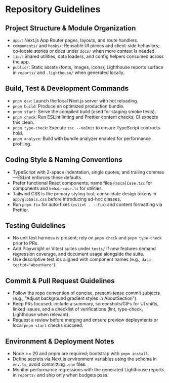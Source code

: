 # Repository Guidelines

## Project Structure & Module Organization

- `app/`: Next.js App Router pages, layouts, and route handlers.
- `components/` and `hooks/`: Reusable UI pieces and client-side behaviors; co-locate stories or docs under `docs/` when more context is needed.
- `lib/`: Shared utilities, data loaders, and config helpers consumed across the app.
- `public/`: Static assets (fonts, images, icons); Lighthouse reports surface in `reports/` and `.lighthouse/` when generated locally.

## Build, Test & Development Commands

- `pnpm dev`: Launch the local Next.js server with hot reloading.
- `pnpm build`: Produce an optimized production bundle.
- `pnpm start`: Serve the compiled build (used for staging smoke tests).
- `pnpm check`: Run ESLint linting and Prettier content checks; CI expects this clean.
- `pnpm type-check`: Execute `tsc --noEmit` to ensure TypeScript contracts hold.
- `pnpm analyze`: Build with bundle analyzer enabled for performance profiling.

## Coding Style & Naming Conventions

- TypeScript with 2-space indentation, single quotes, and trailing commas—ESLint enforces these defaults.
- Prefer functional React components; name files `PascalCase.tsx` for components and `kebab-case.ts` for utilities.
- Tailwind CSS is the primary styling tool; consolidate design tokens in `app/globals.css` before introducing ad-hoc classes.
- Run `pnpm fix` for auto-fixes (`eslint . --fix`) and content formatting via Prettier.

## Testing Guidelines

- No unit test harness is present; rely on `pnpm check` and `pnpm type-check` prior to PRs.
- Add Playwright or Vitest suites under `tests/` if new features demand regression coverage, and document usage alongside the suite.
- Use descriptive test ids aligned with component names (e.g., `data-testid="AboutHero"`).

## Commit & Pull Request Guidelines

- Follow the repo convention of concise, present-tense commit subjects (e.g., "Adjust background gradient styles in AboutSection").
- Keep PRs focused: include a summary, screenshots/GIFs for UI shifts, linked issues, and a checklist of verifications (lint, type-check, Lighthouse when relevant).
- Request a review before merging and ensure preview deployments or local `pnpm start` checks succeed.

## Environment & Deployment Notes

- Node >= 20 and pnpm are required; bootstrap with `pnpm install`.
- Define secrets via Next.js environment variables using the schema in `env.ts`; avoid committing `.env` files.
- Monitor performance regressions with the generated Lighthouse reports in `reports/` and ship only when budgets pass.
